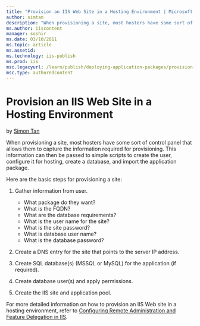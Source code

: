 ```yaml
---
title: "Provision an IIS Web Site in a Hosting Environment | Microsoft Docs"
author: simtan
description: "When provisioning a site, most hosters have some sort of control panel that allows them to capture the information required for provisioning. This informatio..."
ms.author: iiscontent
manager: soshir
ms.date: 03/10/2011
ms.topic: article
ms.assetid: 
ms.technology: iis-publish
ms.prod: iis
msc.legacyurl: /learn/publish/deploying-application-packages/provision-an-iis-web-site-in-a-hosting-environment
msc.type: authoredcontent
---
```

Provision an IIS Web Site in a Hosting Environment
====================
by [Simon Tan](https://github.com/simtan)

When provisioning a site, most hosters have some sort of control panel that allows them to capture the information required for provisioning. This information can then be passed to simple scripts to create the user, configure it for hosting, create a database, and import the application package.

Here are the basic steps for provisioning a site:

1. Gather information from user. 

    - What package do they want?
    - What is the FQDN?
    - What are the database requirements?
    - What is the user name for the site?
    - What is the site password?
    - What is database user name?
    - What is the database password?
2. Create a DNS entry for the site that points to the server IP address.
3. Create SQL database(s) (MSSQL or MySQL) for the application (if required).
4. Create database user(s) and apply permissions.
5. Create the IIS site and application pool.

For more detailed information on how to provision an IIS Web site in a hosting environment, refer to [Configuring Remote Administration and Feature Delegation in IIS](../../manage/remote-administration/configuring-remote-administration-and-feature-delegation-in-iis-7.md).